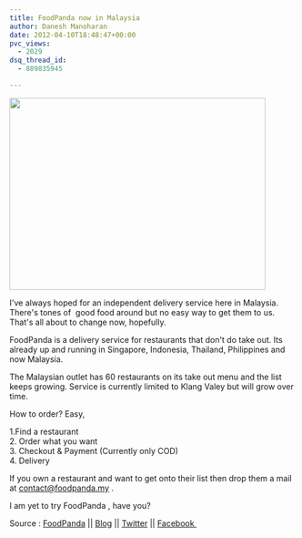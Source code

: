 ```yaml
---
title: FoodPanda now in Malaysia
author: Danesh Manoharan
date: 2012-04-10T18:48:47+00:00
pvc_views:
  - 2029
dsq_thread_id:
  - 889835945

---
```

[<img loading="lazy" class="alignnone size-medium wp-image-2432" title="The-Food-panda-540x405" src="/wp-content/uploads/2012/04/The-Food-panda-540x405-450x337.png" alt="" width="450" height="337" srcset="/wp-content/uploads/2012/04/The-Food-panda-540x405-450x337.png 450w, /wp-content/uploads/2012/04/The-Food-panda-540x405.png 540w" sizes="(max-width: 450px) 100vw, 450px" />][1]

I've always hoped for an independent delivery service here in Malaysia. There's tones of  good food around but no easy way to get them to us. That's all about to change now, hopefully.

FoodPanda is a delivery service for restaurants that don't do take out. Its already up and running in Singapore, Indonesia, Thailand, Philippines and now Malaysia.

The Malaysian outlet has 60 restaurants on its take out menu and the list keeps growing. Service is currently limited to Klang Valey but will grow over time.

How to order? Easy,

1.Find a restaurant  
2. Order what you want  
3. Checkout & Payment (Currently only COD)  
4. Delivery

If you own a restaurant and want to get onto their list then drop them a mail at [contact@foodpanda.my][2] .

I am yet to try FoodPanda , have you?

Source : [FoodPanda][3] || [Blog][4] || [Twitter][5] || [Facebook ][6]

 

 [1]: /wp-content/uploads/2012/04/The-Food-panda-540x405.png
 [2]: mailto:
 [3]: http://www.foodpanda.my
 [4]: http://blog.foodpanda.com/
 [5]: https://twitter.com/#!/foodpanda_my
 [6]: https://www.facebook.com/foodpanda.my